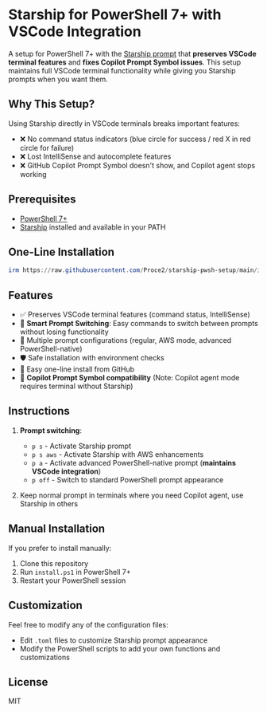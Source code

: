 # Starship for PowerShell 7+ with VSCode Integration

A setup for PowerShell 7+ with the [Starship prompt](https://starship.rs) that **preserves VSCode terminal features** and **fixes Copilot Prompt Symbol issues**.
This setup maintains full VSCode terminal functionality while giving you Starship prompts when you want them.

## Why This Setup?

Using Starship directly in VSCode terminals breaks important features:
- ❌ No command status indicators (blue circle for success / red X in red circle for failure)
- ❌ Lost IntelliSense and autocomplete features 
- ❌ GitHub Copilot Prompt Symbol doesn't show, and Copilot agent stops working

## Prerequisites

- [PowerShell 7+](https://github.com/PowerShell/PowerShell)
- [Starship](https://starship.rs) installed and available in your PATH

## One-Line Installation

```powershell
irm https://raw.githubusercontent.com/Proce2/starship-pwsh-setup/main/install.ps1 | iex
```

## Features

- ✅ Preserves VSCode terminal features (command status, IntelliSense)
- 🚀 **Smart Prompt Switching**: Easy commands to switch between prompts without losing functionality
- 🔄 Multiple prompt configurations (regular, AWS mode, advanced PowerShell-native)
- 🛡️ Safe installation with environment checks
- 🔌 Easy one-line install from GitHub
- 🤖 **Copilot Prompt Symbol compatibility** (Note: Copilot agent mode requires terminal without Starship)

## Instructions

1. **Prompt switching**:
   - `p s` - Activate Starship prompt
   - `p s aws` - Activate Starship with AWS enhancements  
   - `p a` - Activate advanced PowerShell-native prompt (**maintains VSCode integration**)
   - `p off` - Switch to standard PowerShell prompt appearance
  
2. Keep normal prompt in terminals where you need Copilot agent, use Starship in others

## Manual Installation

If you prefer to install manually:

1. Clone this repository
2. Run `install.ps1` in PowerShell 7+
3. Restart your PowerShell session

## Customization

Feel free to modify any of the configuration files:

- Edit `.toml` files to customize Starship prompt appearance
- Modify the PowerShell scripts to add your own functions and customizations

## License

MIT
